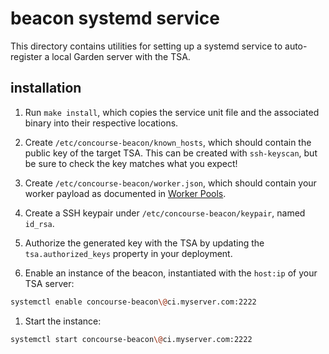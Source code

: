 # beacon systemd service

This directory contains utilities for setting up a systemd service to
auto-register a local Garden server with the TSA.

## installation

1. Run `make install`, which copies the service unit file and the associated
binary into their respective locations.

1. Create `/etc/concourse-beacon/known_hosts`, which should contain the public
key of the target TSA. This can be created with `ssh-keyscan`, but be sure to
check the key matches what you expect!

1. Create `/etc/concourse-beacon/worker.json`, which should contain your worker
payload as documented in [Worker Pools](http://concourse.ci/worker-pools.html).

1. Create a SSH keypair under `/etc/concourse-beacon/keypair`, named `id_rsa`.

1. Authorize the generated key with the TSA by updating the
`tsa.authorized_keys` property in your deployment.

1. Enable an instance of the beacon, instantiated with the `host:ip` of your
TSA server:

  ```sh
  systemctl enable concourse-beacon\@ci.myserver.com:2222
  ```

1. Start the instance:

  ```sh
  systemctl start concourse-beacon\@ci.myserver.com:2222
  ```
